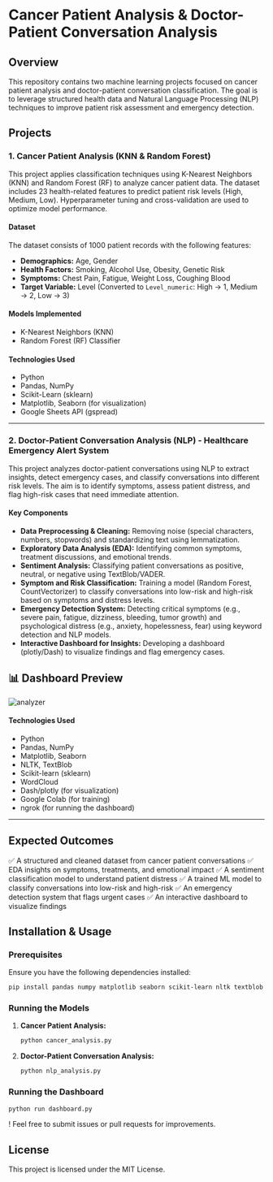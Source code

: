 # Cancer Patient Analysis & Doctor-Patient Conversation Analysis

## Overview

This repository contains two machine learning projects focused on cancer patient analysis and doctor-patient conversation classification. The goal is to leverage structured health data and Natural Language Processing (NLP) techniques to improve patient risk assessment and emergency detection.

## Projects

### 1. Cancer Patient Analysis (KNN & Random Forest)

This project applies classification techniques using K-Nearest Neighbors (KNN) and Random Forest (RF) to analyze cancer patient data. The dataset includes 23 health-related features to predict patient risk levels (High, Medium, Low). Hyperparameter tuning and cross-validation are used to optimize model performance.

#### **Dataset**

The dataset consists of 1000 patient records with the following features:

- **Demographics:** Age, Gender
- **Health Factors:** Smoking, Alcohol Use, Obesity, Genetic Risk
- **Symptoms:** Chest Pain, Fatigue, Weight Loss, Coughing Blood
- **Target Variable:** Level (Converted to `Level_numeric`: High → 1, Medium → 2, Low → 3)

#### **Models Implemented**

- K-Nearest Neighbors (KNN)
- Random Forest (RF) Classifier

#### **Technologies Used**

- Python
- Pandas, NumPy
- Scikit-Learn (sklearn)
- Matplotlib, Seaborn (for visualization)
- Google Sheets API (gspread)

---

### 2. Doctor-Patient Conversation Analysis (NLP) - Healthcare Emergency Alert System

This project analyzes doctor-patient conversations using NLP to extract insights, detect emergency cases, and classify conversations into different risk levels. The aim is to identify symptoms, assess patient distress, and flag high-risk cases that need immediate attention.

#### **Key Components**

- **Data Preprocessing & Cleaning:** Removing noise (special characters, numbers, stopwords) and standardizing text using lemmatization.
- **Exploratory Data Analysis (EDA):** Identifying common symptoms, treatment discussions, and emotional trends.
- **Sentiment Analysis:** Classifying patient conversations as positive, neutral, or negative using TextBlob/VADER.
- **Symptom and Risk Classification:** Training a model (Random Forest, CountVectorizer) to classify conversations into low-risk and high-risk based on symptoms and distress levels.
- **Emergency Detection System:** Detecting critical symptoms (e.g., severe pain, fatigue, dizziness, bleeding, tumor growth) and psychological distress (e.g., anxiety, hopelessness, fear) using keyword detection and NLP models.
- **Interactive Dashboard for Insights:** Developing a dashboard (plotly/Dash) to visualize findings and flag emergency cases.
## 📊 Dashboard Preview  
![analyzer](https://github.com/user-attachments/assets/a80473b9-a7bd-445c-9a51-463121c04bb5)




#### **Technologies Used**

- Python
- Pandas, NumPy
- Matplotlib, Seaborn
- NLTK, TextBlob
- Scikit-learn (sklearn)
- WordCloud
- Dash/plotly (for visualization)
- Google Colab (for training)
- ngrok (for running the dashboard)

---

## Expected Outcomes

✅ A structured and cleaned dataset from cancer patient conversations
✅ EDA insights on symptoms, treatments, and emotional impact
✅ A sentiment classification model to understand patient distress
✅ A trained ML model to classify conversations into low-risk and high-risk
✅ An emergency detection system that flags urgent cases
✅ An interactive dashboard to visualize findings

## Installation & Usage

### Prerequisites

Ensure you have the following dependencies installed:

```bash
pip install pandas numpy matplotlib seaborn scikit-learn nltk textblob wordcloud dash streamlit gspread
```

### Running the Models

1. **Cancer Patient Analysis:**
   ```bash
   python cancer_analysis.py
   ```
2. **Doctor-Patient Conversation Analysis:**
   ```bash
   python nlp_analysis.py
   ```

### Running the Dashboard

```bash
python run dashboard.py
```



! Feel free to submit issues or pull requests for improvements.

## License

This project is licensed under the MIT License.




